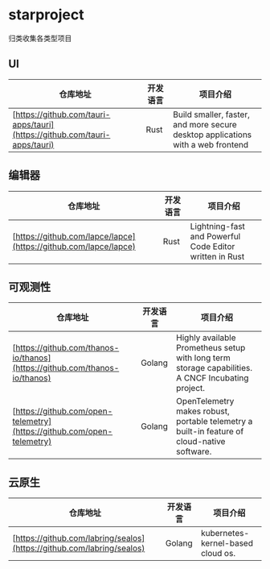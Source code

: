 # starproject
归类收集各类型项目

## UI

| 仓库地址                                                                   | 开发语言 | 项目介绍                                                                        |
| -------------------------------------------------------------------------- | -------- | ------------------------------------------------------------------------------- |
| [https://github.com/tauri-apps/tauri](https://github.com/tauri-apps/tauri) | Rust     | Build smaller, faster, and more secure desktop applications with a web frontend |

## 编辑器

| 仓库地址                                                         | 开发语言 | 项目介绍                                                |
| ---------------------------------------------------------------- | -------- | ------------------------------------------------------- |
| [https://github.com/lapce/lapce](https://github.com/lapce/lapce) | Rust     | Lightning-fast and Powerful Code Editor written in Rust |





## 可观测性


| 仓库地址                                                                   | 开发语言 | 项目介绍                                                                                          |
| -------------------------------------------------------------------------- | -------- | ------------------------------------------------------------------------------------------------- |
| [https://github.com/thanos-io/thanos](https://github.com/thanos-io/thanos) | Golang   | Highly available Prometheus setup with long term storage capabilities. A CNCF Incubating project. |
| [https://github.com/open-telemetry](https://github.com/open-telemetry)     | Golang   | OpenTelemetry makes robust, portable telemetry a built-in feature of cloud-native software.       |

## 云原生


| 仓库地址                                                               | 开发语言 | 项目介绍                          |
| ---------------------------------------------------------------------- | -------- | --------------------------------- |
| [https://github.com/labring/sealos](https://github.com/labring/sealos) | Golang   | kubernetes-kernel-based cloud os. |
